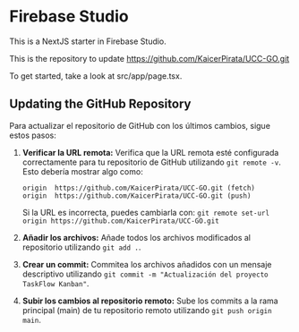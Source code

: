 # Firebase Studio

This is a NextJS starter in Firebase Studio.

This is the repository to update https://github.com/KaicerPirata/UCC-GO.git

To get started, take a look at src/app/page.tsx.

## Updating the GitHub Repository

Para actualizar el repositorio de GitHub con los últimos cambios, sigue estos pasos:

1.  **Verificar la URL remota:** Verifica que la URL remota esté configurada correctamente para tu repositorio de GitHub utilizando `git remote -v`. Esto debería mostrar algo como:

    ```
    origin  https://github.com/KaicerPirata/UCC-GO.git (fetch)
    origin  https://github.com/KaicerPirata/UCC-GO.git (push)
    ```

    Si la URL es incorrecta, puedes cambiarla con: `git remote set-url origin https://github.com/KaicerPirata/UCC-GO.git`

2.  **Añadir los archivos:** Añade todos los archivos modificados al repositorio utilizando `git add .`.

3.  **Crear un commit:** Commitea los archivos añadidos con un mensaje descriptivo utilizando `git commit -m "Actualización del proyecto TaskFlow Kanban"`.

4.  **Subir los cambios al repositorio remoto:** Sube los commits a la rama principal (main) de tu repositorio remoto utilizando `git push origin main`.


